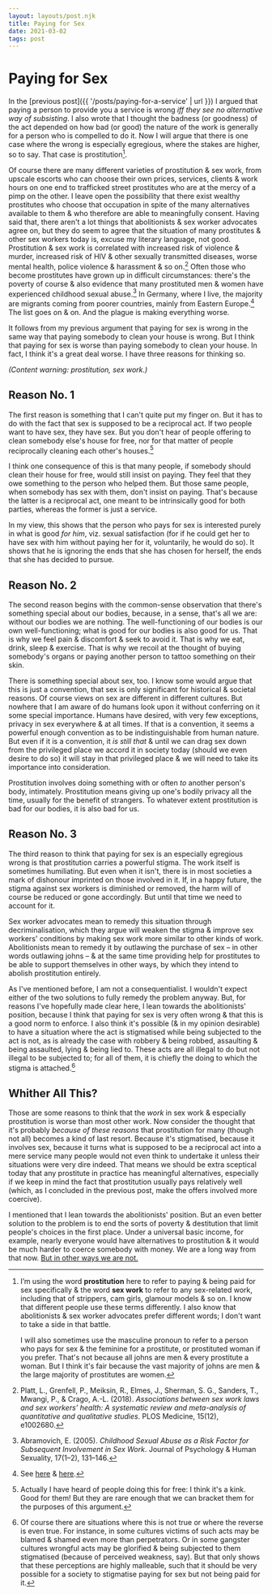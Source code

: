 ```yaml
---
layout: layouts/post.njk
title: Paying for Sex
date: 2021-03-02
tags: post
---
```


# Paying for Sex

In the [previous post]({{ '/posts/paying-for-a-service' | url }}) I argued that paying a person to provide you a service is wrong _iff they see no alternative way of subsisting_. I also wrote that I thought the badness (or goodness) of the act depended on how bad (or good) the nature of the work is generally for a person who is compelled to do it. Now I will argue that there is one case where the wrong is especially egregious, where the stakes are higher, so to say. That case is prostitution[^1].

Of course there are many different varieties of prostitution & sex work, from upscale escorts who can choose their own prices, services, clients & work hours on one end to trafficked street prostitutes who are at the mercy of a pimp on the other. I leave open the possibility that there exist wealthy prostitutes who choose that occupation in spite of the many alternatives available to them & who therefore are able to meaningfully consent. Having said that, there aren't a lot things that abolitionists & sex worker advocates agree on, but they do seem to agree that the situation of many prostitutes & other sex workers today is, excuse my literary language, not good. Prostitution & sex work is correlated with increased risk of violence & murder, increased risk of HIV & other sexually transmitted diseases, worse mental health, police violence & harassment & so on.[^2] Often those who become prostitutes have grown up in difficult circumstances: there's the poverty of course & also evidence that many prostituted men & women have experienced childhood sexual abuse.[^3] In Germany, where I live, the majority are migrants coming from poorer countries, mainly from Eastern Europe.[^4] The list goes on & on. And the plague is making everything worse.

It follows from my previous argument that paying for sex is wrong in the same way that paying somebody to clean your house is wrong. But I think that paying for sex is worse than paying somebody to clean your house. In fact, I think it's a great deal worse. I have three reasons for thinking so.

_(Content warning: prostitution, sex work.)_

## Reason No. 1

The first reason is something that I can't quite put my finger on. But it has to do with the fact that sex is supposed to be a reciprocal act. If two people want to have sex, they have sex. But you don't hear of people offering to clean somebody else's house for free, nor for that matter of people reciprocally cleaning each other's houses.[^5]

I think one consequence of this is that many people, if somebody should clean their house for free, would still insist on paying. They feel that they owe something to the person who helped them. But those same people, when somebody has sex with them, don't insist on paying. That's because the latter is a reciprocal act, one meant to be intrinsically good for both parties, whereas the former is just a service.

In my view, this shows that the person who pays for sex is interested purely in what is good _for him_, viz. sexual satisfaction (for if he could get her to have sex with him without paying her for it, voluntarily, he would do so). It shows that he is ignoring the ends that she has chosen for herself, the ends that she has decided to pursue.

## Reason No. 2

The second reason begins with the common-sense observation that there's something special about our bodies, because, in a sense, that's all we are: without our bodies we are nothing. The well-functioning of our bodies is our own well-functioning; what is good for our bodies is also good for us. That is why we feel pain & discomfort & seek to avoid it. That is why we eat, drink, sleep & exercise. That is why we recoil at the thought of buying somebody's organs or paying another person to tattoo something on their skin.

There is something special about sex, too. I know some would argue that this is just a convention, that sex is only significant for historical & societal reasons. Of course views on sex are different in different cultures. But nowhere that I am aware of do humans look upon it without conferring on it some special importance. Humans have desired, with very few exceptions, privacy in sex everywhere & at all times. If that is a convention, it seems a powerful enough convention as to be indistinguishable from human nature. But even if it is a convention, it _is still that_ & until we can drag sex down from the privileged place we accord it in society today (should we even desire to do so) it will stay in that privileged place & we will need to take its importance into consideration.

Prostitution involves doing something with or often _to_ another person's body, intimately. Prostitution means giving up one's bodily privacy all the time, usually for the benefit of strangers. To whatever extent prostitution is bad for our bodies, it is also bad for us.

## Reason No. 3

The third reason to think that paying for sex is an especially egregious wrong is that prostitution carries a powerful stigma. The work itself is sometimes humiliating. But even when it isn't, there is in most societies a mark of dishonour imprinted on those involved in it. If, in a happy future, the stigma against sex workers is diminished or removed, the harm will of course be reduced or gone accordingly. But until that time we need to account for it.

Sex worker advocates mean to remedy this situation through decriminalisation, which they argue will weaken the stigma & improve sex workers' conditions by making sex work more similar to other kinds of work. Abolitionists mean to remedy it by outlawing the purchase of sex – in other words outlawing johns – & at the same time providing help for prostitutes to be able to support themselves in other ways, by which they intend to abolish prostitution entirely.

As I've mentioned before, I am not a consequentialist. I wouldn't expect either of the two solutions to fully remedy the problem anyway. But, for reasons I've hopefully made clear here, I lean towards the abolitionists' position, because I think that paying for sex is very often wrong & that this is a good norm to enforce. I also think it's possible (& in my opinion desirable) to have a situation where the act is stigmatised while being subjected to the act is not, as is already the case with robbery & being robbed, assaulting & being assaulted, lying & being lied to. These acts are all illegal to do but not illegal to be subjected to; for all of them, it is chiefly the doing to which the stigma is attached.[^6]

## Whither All This?

Those are some reasons to think that the _work_ in sex work & especially prostitution is worse than most other work. Now consider the thought that it's probably _because of these reasons_ that prostitution for many (though not all) becomes a kind of last resort. Because it's stigmatised, because it involves sex, because it turns what is supposed to be a reciprocal act into a mere service many people would not even think to undertake it unless their situations were very dire indeed. That means we should be extra sceptical today that any prostitute in practice has meaningful alternatives, especially if we keep in mind the fact that prostitution usually pays relatively well (which, as I concluded in the previous post, make the offers involved more coercive).

I mentioned that I lean towards the abolitionists' position. But an even better solution to the problem is to end the sorts of poverty & destitution that limit people's choices in the first place. Under a universal basic income, for example, nearly everyone would have alternatives to prostitution & it would be much harder to coerce somebody with money. We are a long way from that now. [But in other ways we are not.](https://www.givedirectly.org/ubi-study/)

[^1]:
    I’m using the word **prostitution** here to refer to paying & being paid for sex specifically & the word **sex work** to refer to any sex-related work, including that of strippers, cam girls, glamour models & so on. I know that different people use these terms differently. I also know that abolitionists & sex worker advocates prefer different words; I don't want to take a side in that battle.

    I will also sometimes use the masculine pronoun to refer to a person who pays for sex & the feminine for a prostitute, or prostituted woman if you prefer. That's not because all johns are men & every prostitute a woman. But I think it's fair because the vast majority of johns are men & the large majority of prostitutes are women.

[^2]: Platt, L., Grenfell, P., Meiksin, R., Elmes, J., Sherman, S. G., Sanders, T., Mwangi, P., & Crago, A.-L. (2018). _Associations between sex work laws and sex workers’ health: A systematic review and meta-analysis of quantitative and qualitative studies_. PLOS Medicine, 15(12), e1002680.
[^3]: Abramovich, E. (2005). _Childhood Sexual Abuse as a Risk Factor for Subsequent Involvement in Sex Work_. Journal of Psychology & Human Sexuality, 17(1–2), 131–146.
[^4]: See [here](https://en.wikipedia.org/wiki/Prostitution_in_Germany#COVID-19_pandemic) & [here](https://en.wikipedia.org/wiki/Prostitution_in_Germany#Extent_of_prostitution_and_associated_issues).
[^5]: Actually I have heard of people doing this for free: I think it's a kink. Good for them! But they are rare enough that we can bracket them for the purposes of this argument.
[^6]: Of course there are situations where this is not true or where the reverse is even true. For instance, in some cultures victims of such acts may be blamed & shamed even more than perpetrators. Or in some gangster cultures wrongful acts may be glorified & being subjected to them stigmatised (because of perceived weakness, say). But that only shows that these perceptions are highly malleable, such that it should be very possible for a society to stigmatise paying for sex but not being paid for it.
